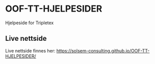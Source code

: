 ﻿# OOF-TT-HJELPESIDER
Hjelpeside for Tripletex

## Live nettside
Live nettside finnes her:  https://solsem-consulting.github.io/OOF-TT-HJELPESIDER/
